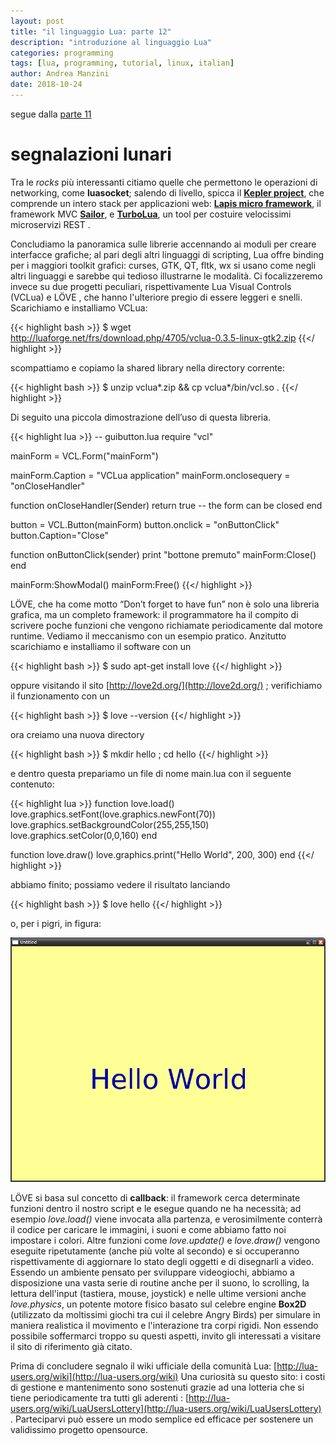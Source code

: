 ```yaml
---
layout: post
title: "il linguaggio Lua: parte 12"
description: "introduzione al linguaggio Lua"
categories: programming
tags: [lua, programming, tutorial, linux, italian]
author: Andrea Manzini
date: 2018-10-24
---
```



segue dalla [parte 11](https://ilmanzo.github.io/post/il-linguaggio-lua-11/)

# segnalazioni lunari

Tra le *rocks* più interessanti citiamo quelle che permettono le operazioni di networking, come **luasocket**; salendo di livello, spicca il [**Kepler project**](https://github.com/keplerproject), che comprende un intero stack per applicazioni web: [**Lapis micro framework**](http://leafo.net/lapis/), il framework MVC [**Sailor**](http://sailorproject.org/), e [**TurboLua**](https://turbo.readthedocs.io/en/latest/), un tool per costuire velocissimi microservizi REST .

Concludiamo la panoramica sulle librerie accennando ai moduli per creare interfacce grafiche; al pari degli altri linguaggi di scripting, Lua offre binding per i maggiori toolkit grafici: curses, GTK, QT, fltk, wx si usano come negli altri linguaggi e sarebbe qui tedioso illustrarne le modalità. Ci focalizzeremo invece su due progetti peculiari, rispettivamente Lua Visual Controls (VCLua) e LÖVE , che hanno l'ulteriore pregio di essere leggeri e snelli.
Scarichiamo e installiamo VCLua:

{{< highlight bash >}}
$ wget http://luaforge.net/frs/download.php/4705/vclua-0.3.5-linux-gtk2.zip
{{</ highlight >}}

scompattiamo e copiamo la shared library nella directory corrente:

{{< highlight bash >}}
$ unzip vclua*.zip && cp vclua*/bin/vcl.so .
{{</ highlight >}}

Di seguito una piccola dimostrazione dell’uso di questa libreria.

{{< highlight lua >}}
-- guibutton.lua
require "vcl"

mainForm = VCL.Form("mainForm")

mainForm.Caption = "VCLua application"
mainForm.onclosequery = "onCloseHandler" 

function onCloseHandler(Sender)
	return true -- the form can be closed
end

button = VCL.Button(mainForm)
button.onclick = "onButtonClick"
button.Caption="Close"

function onButtonClick(sender)
  print "bottone premuto"
  mainForm:Close()
end

mainForm:ShowModal()
mainForm:Free()
{{</ highlight >}}

LÖVE, che ha come motto “Don’t forget to have fun” non è solo una libreria grafica, ma un completo framework: il programmatore ha il compito di scrivere poche funzioni che vengono richiamate periodicamente dal motore runtime. Vediamo il meccanismo con un esempio pratico. Anzitutto scarichiamo e installiamo il software con un 

{{< highlight bash >}}
$ sudo apt-get install love
{{</ highlight >}}

oppure visitando il sito [http://love2d.org/](http://love2d.org/) ; verifichiamo il funzionamento con un 

{{< highlight bash >}}
$ love --version 
{{</ highlight >}}

ora creiamo una nuova directory

{{< highlight bash >}}
$ mkdir hello ; cd hello
{{</ highlight >}}

e dentro questa prepariamo un file di nome main.lua con il seguente contenuto:

{{< highlight lua >}}
function love.load()
  love.graphics.setFont(love.graphics.newFont(70))
  love.graphics.setBackgroundColor(255,255,150)
  love.graphics.setColor(0,0,160)
end

function love.draw()
  love.graphics.print("Hello World", 200, 300)
end
{{</ highlight >}}

abbiamo finito; possiamo vedere il risultato lanciando

{{< highlight bash >}}
$ love hello
{{</ highlight >}}

o, per i pigri, in figura:

![figura_love_hello](/img/love_hello.png "hello world with LOVE framework")


LÖVE si basa sul concetto di **callback**: il framework cerca determinate funzioni dentro il nostro script e le esegue quando ne ha necessità; ad esempio *love.load()* viene invocata alla partenza, e verosimilmente conterrà il codice per caricare le immagini, i suoni e come abbiamo fatto noi impostare i colori. Altre funzioni come *love.update()* e *love.draw()* vengono eseguite ripetutamente (anche più volte al secondo) e si occuperanno rispettivamente di aggiornare lo stato degli oggetti e di disegnarli a video. Essendo un ambiente pensato per sviluppare videogiochi, abbiamo a disposizione una vasta serie di routine anche per il suono, lo scrolling, la lettura dell'input (tastiera, mouse, joystick) e nelle ultime versioni anche *love.physics*, un potente motore fisico basato sul celebre engine **Box2D** (utilizzato da moltissimi giochi tra cui il celebre Angry Birds)  per simulare in maniera realistica il movimento e l'interazione tra corpi rigidi. Non essendo possibile soffermarci troppo su questi aspetti, invito gli interessati a visitare il sito di riferimento già citato.

Prima di concludere segnalo il wiki ufficiale della comunità Lua: [http://lua-users.org/wiki](http://lua-users.org/wiki)
Una curiosità su questo sito: i costi di gestione e mantenimento sono sostenuti grazie ad una lotteria che si tiene periodicamente tra tutti gli aderenti : [http://lua-users.org/wiki/LuaUsersLottery](http://lua-users.org/wiki/LuaUsersLottery) . Parteciparvi può essere un modo semplice ed efficace per sostenere un validissimo progetto opensource.